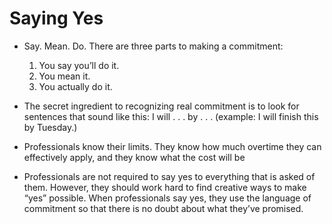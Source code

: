# Saying Yes
<!-- TOC -->

-   Say. Mean. Do.
    There are three parts to making a commitment:
    1. You say you’ll do it.
    2. You mean it.
    3. You actually do it.

- The secret ingredient to recognizing real commitment is to look for sentences
that sound like this: I will . . . by . . . (example: I will finish this by Tuesday.)

- Professionals know their limits. They know how much overtime they can
effectively apply, and they know what the cost will be

- Professionals are not required to say yes to everything that is asked of them.
However, they should work hard to find creative ways to make “yes” possible.
When professionals say yes, they use the language of commitment so that there
is no doubt about what they’ve promised.